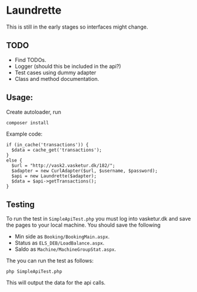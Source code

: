 # Laundrette

This is still in the early stages so interfaces might change.

## TODO

- Find TODOs.
- Logger (should this be included in the api?)
- Test cases using dummy adapter
- Class and method documentation.

## Usage:

Create autoloader, run

    composer install

Example code:

    if (in_cache('transactions')) {
      $data = cache_get('transactions');
    }
    else {
      $url = "http://vask2.vasketur.dk/182/";
      $adapter = new CurlAdapter($url, $username, $password);
      $api = new Laundrette($adapter);
      $data = $api->getTransactions();
    }

## Testing

To run the test in `SimpleApiTest.php` you must log into vasketur.dk
and save the pages to your local machine. You should save the following

- Min side as `Booking/BookingMain.aspx`.
- Status as `ELS_DEB/LoadBalance.aspx`.
- Saldo as `Machine/MachineGroupStat.aspx`.

The you can run the test as follows:

    php SimpleApiTest.php

This will output the data for the api calls.
